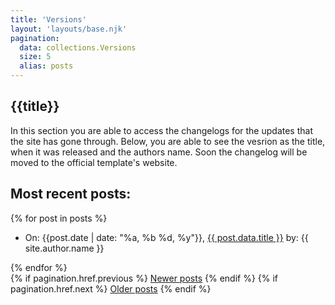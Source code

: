 ```yaml
---
title: 'Versions'
layout: 'layouts/base.njk'
pagination:
  data: collections.Versions
  size: 5
  alias: posts
---
```


## {{title}}

In this section you are able to access the changelogs for the updates that the site has gone through.
Below, you are able to see the vesrion as the title, when it was released and the authors name.
Soon the changelog will be moved to the official template's website.

<div class="page" id="Page">
	<h2> Most recent posts: </h2>
	{% for post in posts %}
		<ul>
			<li> On: {{post.date | date: "%a, %b %d, %y"}}, <a href="{{ post.url | url}}">{{ post.data.title }}</a> by: {{ site.author.name }}</li>
		</ul>
	{% endfor %}
</div>

<div class="pagination center">
  {% if pagination.href.previous %}
    <a class="previous" href="{{ pagination.href.previous }}">Newer posts</a>
  {% endif %}
  {% if pagination.href.next %}
    <a class="next" href="{{ pagination.href.next }}">Older posts</a>
  {% endif %}
</div>
